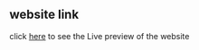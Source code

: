 ## website link
click [here](https://sumanislam.github.io/interactive-quiz/) to see the Live preview of the website

